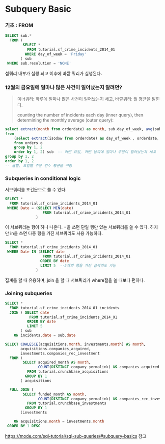 
# Subquery Basic

### 기초 : FROM

```sql
SELECT sub.*
  FROM (
        SELECT *
          FROM tutorial.sf_crime_incidents_2014_01
         WHERE day_of_week = 'Friday'
       ) sub
 WHERE sub.resolution = 'NONE'
```

섭쿼리 내부가 실행 되고 이후에 바깥 쿼리가 실행된다.


### 12월의 금요일에 얼마나 많은 사건이 일어났는지 알려면?
> 이너쿼리: 하루에 얼마나 많은 사건이 일어났는지 세고, 바깥쿼리: 월 평균을 밝힌다.
>
> counting the number of incidents each day (inner query), then determining the monthly average (outer query):

```sql
select extract(month from orderdate) as month, sub.day_of_week, avg(sub.count) as average_order
from
	(select extract(isodow from orderdate) as day_of_week , orderdate, count(ordernumber)
	from orders o
	group by 1, 2
	order by 1, 2) sub  -- 어떤 요일, 어떤 날짜에 얼마나 주문이 일어났는지 세고
group by 1, 2
order by 1, 2
-- 월별, 요일별 주문 건수 평균을 구함
```


### Subqueries in conditional logic

서브쿼리를 조건문으로 쓸 수 있다. 

```sql
SELECT *
  FROM tutorial.sf_crime_incidents_2014_01
 WHERE Date = (SELECT MIN(date)
                 FROM tutorial.sf_crime_incidents_2014_01
              )
```

이 서브쿼리는 행이 하나 나온다. =을 쓰면 단일 행만 있는 서브쿼리를 쓸 수 있다.
하지만 in을 쓰면 다중 행을 가진 서브쿼리도 사용 가능하다.


```sql
SELECT *
  FROM tutorial.sf_crime_incidents_2014_01
 WHERE Date IN (SELECT date
                 FROM tutorial.sf_crime_incidents_2014_01
                ORDER BY date
                LIMIT 5  --5개의 행을 가진 섭쿼리도 가능
              )
```

집계를 할 때 유용하며, join 을 할 때 서브쿼리가 where절을 쓸 때보다 편하다.

### Joining subqueries

```sql
SELECT *
  FROM tutorial.sf_crime_incidents_2014_01 incidents
  JOIN ( SELECT date
           FROM tutorial.sf_crime_incidents_2014_01
          ORDER BY date
          LIMIT 5
       ) sub
    ON incidents.date = sub.date
```

```sql
SELECT COALESCE(acquisitions.month, investments.month) AS month,
       acquisitions.companies_acquired,
       investments.companies_rec_investment
  FROM (
        SELECT acquired_month AS month,
               COUNT(DISTINCT company_permalink) AS companies_acquired
          FROM tutorial.crunchbase_acquisitions
         GROUP BY 1
       ) acquisitions

  FULL JOIN (
        SELECT funded_month AS month,
               COUNT(DISTINCT company_permalink) AS companies_rec_investment
          FROM tutorial.crunchbase_investments
         GROUP BY 1
       )investments

    ON acquisitions.month = investments.month
 ORDER BY 1 DESC
```

https://mode.com/sql-tutorial/sql-sub-queries/#subquery-basics
참고
